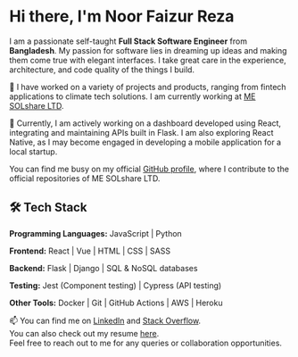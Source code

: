 # Hi there, I'm Noor Faizur Reza

I am a passionate self-taught **Full Stack Software Engineer** from **Bangladesh**. My passion for software lies in dreaming up ideas and making them come true with elegant interfaces. I take great care in the experience, architecture, and code quality of the things I build.

🔭 I have worked on a variety of projects and products, ranging from fintech applications to climate tech solutions. I am currently working at [ME SOLshare LTD](https://solshare.com/).

🌱 Currently, I am actively working on a dashboard developed using React, integrating and maintaining APIs built in Flask. I am also exploring React Native, as I may become engaged in developing a mobile application for a local startup.

You can find me busy on my official [GitHub profile](https://github.com/noorReza), where I contribute to the official repositories of ME SOLshare LTD.

## 🛠️ Tech Stack

**Programming Languages:** JavaScript | Python

**Frontend:** React | Vue | HTML | CSS | SASS

**Backend:** Flask | Django | SQL & NoSQL databases

**Testing:** Jest (Component testing) | Cypress (API testing)

**Other Tools:** Docker | Git | GitHub Actions | AWS | Heroku

📫 You can find me on [LinkedIn](https://www.linkedin.com/in/faizur-reza) and [Stack Overflow](https://stackoverflow.com/users/3458727/ni8mr).  
You can also check out my resume [here](https://drive.google.com/file/d/1DC7OTooEPv1cfAkcU-C6rNH2GggHlXkc/view?usp=drive_link).  
Feel free to reach out to me for any queries or collaboration opportunities.
